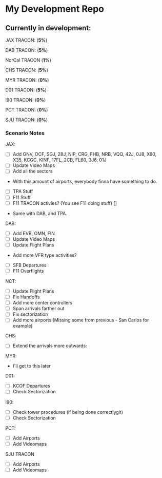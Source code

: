 # My Development Repo
## Currently in development:
JAX TRACON: (**5%**)

DAB TRACON: (**5%**)

NorCal TRACON (**1%**)

CHS TRACON: (**5%**)

MYR TRACON: (**0%**)

D01 TRACON: (**5%**)

I90 TRACON: (**0%**)

PCT TRACON: (**0%**)

SJU TRACON: (**0%**)

### Scenario Notes
JAX:
- [ ] Add GNV, OCF, SGJ, 28J, NIP, CRG, FHB, NRB, VQQ, 42J, 0J8, X60, X35, KCGC, KINF, 17FL, 2CB, FL60, 3J6, 01J
- [ ] Update Video Maps
- [ ] Add all the sectors
 - With this amount of airports, everybody finna have something to do.
- [ ] TPA Stuff
- [ ] F11 Stuff
- [ ] F11 TRACON activies? (You see F11 doing stuff) []
 - Same with DAB, and TPA.

DAB:
 - [ ] Add EVB, OMN, FIN
 - [ ] Update Video Maps
 - [ ] Update Flight Plans
  - Add more VFR type activities?
 - [ ] SFB Departures
 - [ ] F11 Overflights

NCT:
- [ ] Update Flight Plans
- [ ] Fix Handoffs
- [ ] Add more center controllers
- [ ] Span arrivals farther out
- [ ] Fix sectorization
- [ ] Add more airports (Missing some from previous - San Carlos for example)

CHS:
- [ ] Extend the arrivals more outwards:

MYR:
- I'll get to this later

D01:
- [ ] KCOF Departures
- [ ] Check Sectorization

I90:
- [ ] Check tower procedures (if being done correctlygit)
- [ ] Check Sectorization

PCT:
- [ ] Add Airports
- [ ] Add Videomaps

SJU TRACON
- [ ] Add Airports
- [ ] Add Videomaps
